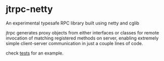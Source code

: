 # jtrpc-netty
An experimental typesafe RPC library built using netty and cglib

jtrpc generates proxy objects from either interfaces or classes for remote invocation of matching registered methods on server, enabling extremely simple client-server communication in just a couple lines of code. 

check [tests](src/test/java) for an example. 
